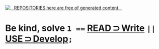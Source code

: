 [![&nbsp;&nbsp;&nbsp;REPOSITORIES here are free of generated content.&nbsp;&nbsp;](https://github.com/Kyriosity/read-write/blob/main/README+/_rsc/_img/illus/AiFree/AI-free_900px.png)](https://github.com/Kyriosity/read-write/blob/main/README+/pencraft/README+/essays/README+/AI-2020s.md) 

# Be&nbsp;kind, solve <code><b>1</b> ==</code> [**READ&thinsp;⊃&thinsp;Write**](https://github.com/Kyriosity/read-write/blob/main/.github/README.md) <b>`||`</b> [**USE&thinsp;⊃&thinsp;Develop**](https://github.com/Kyriosity/use-dev/blob/main/.github/README.md)`;`

